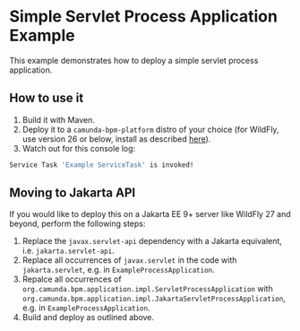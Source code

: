 # Simple Servlet Process Application Example

This example demonstrates how to deploy a simple servlet process application.

## How to use it

1. Build it with Maven.
2. Deploy it to a `camunda-bpm-platform` distro of your choice (for WildFly, use version 26 or below, install as described [here][1]).
3. Watch out for this console log:

```bash
Service Task 'Example ServiceTask' is invoked!
```

## Moving to Jakarta API

If you would like to deploy this on a Jakarta EE 9+ server like WildFly 27 and beyond, perform the following steps:

1. Replace the `javax.servlet-api` dependency with a Jakarta equivalent, i.e. `jakarta.servlet-api`.
2. Replace all occurrences of `javax.servlet` in the code with `jakarta.servlet`, e.g. in `ExampleProcessApplication`.
3. Repalce all occurrences of `org.camunda.bpm.application.impl.ServletProcessApplication` with `org.camunda.bpm.application.impl.JakartaServletProcessApplication`, e.g. in `ExampleProcessApplication`.
4. Build and deploy as outlined above.

[1]: https://docs.camunda.org/manual/latest/installation/full/jboss/manual/